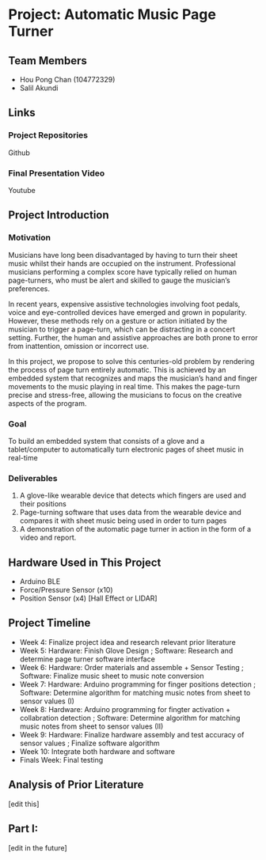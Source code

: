 # Project: Automatic Music Page Turner

## Team Members
- Hou Pong Chan (104772329)
- Salil Akundi 

## Links
### Project Repositories
Github
### Final Presentation Video
Youtube

## Project Introduction
### Motivation
Musicians have long been disadvantaged by having to turn their sheet music whilst their hands are occupied on the instrument. Professional musicians performing a complex score have typically relied on human page-turners, who must be alert and skilled to gauge the musician’s preferences.

In recent years, expensive assistive technologies involving foot pedals, voice and eye-controlled devices have emerged and grown in popularity. However, these methods rely on a gesture or action initiated by the musician to trigger a page-turn, which can be distracting in a concert setting. Further, the human and assistive approaches are both prone to error from inattention, omission or incorrect use.

In this project, we propose to solve this centuries-old problem by rendering the process of page turn entirely automatic. This is achieved by an embedded system that recognizes and maps the musician’s hand and finger movements to the music playing in real time. This makes the page-turn precise and stress-free, allowing the musicians to focus on the creative aspects of the program.

### Goal
To build an embedded system that consists of a glove and a tablet/computer to automatically turn electronic pages of sheet music in real-time
### Deliverables
1) A glove-like wearable device that detects which fingers are used and their positions
2) Page-turning software that uses data from the wearable device and compares it with sheet music being used in order to turn pages
3) A demonstration of the automatic page turner in action in the form of a video and report.
## Hardware Used in This Project
- Arduino BLE
- Force/Pressure Sensor (x10)
- Position Sensor (x4) [Hall Effect or LIDAR]

## Project Timeline
- Week 4: Finalize project idea and research relevant prior literature
- Week 5: Hardware: Finish Glove Design ; Software: Research and determine page turner software interface 
- Week 6: Hardware: Order materials and assemble + Sensor Testing ; Software: Finalize music sheet to music note conversion 
- Week 7: Hardware: Arduino programming for finger positions detection ; Software: Determine algorithm for matching music notes from sheet to sensor values (I)
- Week 8: Hardware: Arduino programming for fingter activation + collabration detection ; Software: Determine algorithm for matching music notes from sheet to sensor values (II)
- Week 9: Hardware: Finalize hardware assembly and test accuracy of sensor values ; Finalize software algorithm
- Week 10: Integrate both hardware and software
- Finals Week: Final testing

## Analysis of Prior Literature
[edit this]

## Part I: 
[edit in the future]
